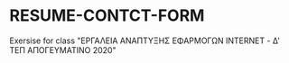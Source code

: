 # RESUME-CONTCT-FORM

Exersise for class "ΕΡΓΑΛΕΙΑ ΑΝΑΠΤΥΞΗΣ ΕΦΑΡΜΟΓΩΝ INTERNET - Δ' ΤΕΠ ΑΠΟΓΕΥΜΑΤΙΝΟ 2020"
